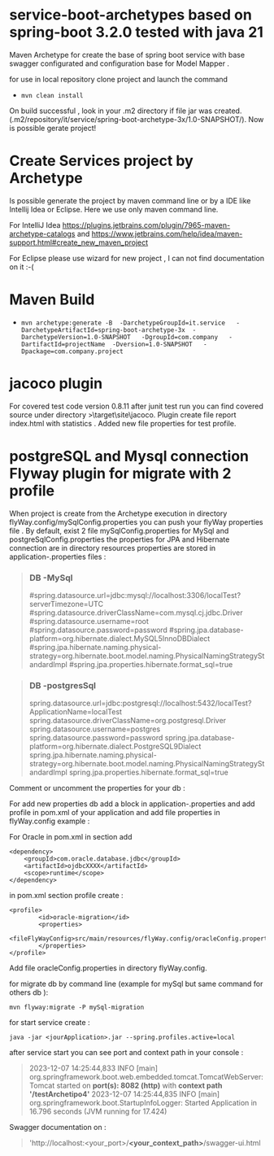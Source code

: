 # service-boot-archetypes based on spring-boot 3.2.0 tested with java 21 
Maven Archetype for create the base of spring boot service with base swagger configurated and configuration base for Model Mapper  .

for use in local repository clone project and  launch the command

* `mvn clean install`


On build successful , look in your .m2 directory if file jar was created. (.m2/repository/it/service/spring-boot-archetype-3x/1.0-SNAPSHOT/).
Now is possible gerate project!

# Create Services project by Archetype

Is possible generate  the project by maven command line or by a  IDE like Intellij Idea or Eclipse.
Here we use only maven command line.

For  IntelliJ Idea https://plugins.jetbrains.com/plugin/7965-maven-archetype-catalogs
and https://www.jetbrains.com/help/idea/maven-support.html#create_new_maven_project

For Eclipse please use wizard for new project , I can not find documentation on it :-(

# Maven Build

*  `mvn archetype:generate -B  -DarchetypeGroupId=it.service   -DarchetypeArtifactId=spring-boot-archetype-3x  -DarchetypeVersion=1.0-SNAPSHOT   -DgroupId=com.company   -DartifactId=projectName  -Dversion=1.0-SNAPSHOT   -Dpackage=com.company.project`



# jacoco plugin
For covered test code version 0.8.11 after junit test run you can find covered source under directory
<project-directory>>\target\site\jacoco. Plugin create file report  index.html with statistics .
Added new file properties for test profile.



# postgreSQL and Mysql connection  Flyway plugin for migrate with 2 profile
When project is create from the Archetype execution in directory flyWay.config/mySqlConfig.properties you can push
your flyWay properties file .
By default, exist 2 file mySqlConfig.properties for MySql and postgreSqlConfig.properties the properties for JPA and
Hibernate connection are in directory resources properties are stored in application-<PROFILE>.properties files :

> ### DB -MySql
>  #spring.datasource.url=jdbc:mysql://localhost:3306/localTest?serverTimezone=UTC
#spring.datasource.driverClassName=com.mysql.cj.jdbc.Driver
#spring.datasource.username=root
#spring.datasource.password=password
#spring.jpa.database-platform=org.hibernate.dialect.MySQL5InnoDBDialect
#spring.jpa.hibernate.naming.physical-strategy=org.hibernate.boot.model.naming.PhysicalNamingStrategyStandardImpl
#spring.jpa.properties.hibernate.format_sql=true


>### DB -postgresSql
>   spring.datasource.url=jdbc:postgresql://localhost:5432/localTest?ApplicationName=localTest
spring.datasource.driverClassName=org.postgresql.Driver
spring.datasource.username=postgres
spring.datasource.password=password
spring.jpa.database-platform=org.hibernate.dialect.PostgreSQL9Dialect
spring.jpa.hibernate.naming.physical-strategy=org.hibernate.boot.model.naming.PhysicalNamingStrategyStandardImpl
spring.jpa.properties.hibernate.format_sql=true

Comment or uncomment the properties for your db :

For add new properties db add a block in application-<PROFILE>.properties and add profile in pom.xml of your application
and add file properties in flyWay.config example :

For Oracle in pom.xml in section <dependencies> </dependencies> add

    <dependency>
        <groupId>com.oracle.database.jdbc</groupId>
        <artifactId>ojdbcXXXX</artifactId>
        <scope>runtime</scope>
    </dependency>

in pom.xml section profile create :

    <profile>
            <id>oracle-migration</id>
            <properties>
                <fileFlyWayConfig>src/main/resources/flyWay.config/oracleConfig.properties</fileFlyWayConfig>
            </properties>
    </profile>
Add file oracleConfig.properties in directory flyWay.config.

for migrate db by command line (example for mySql but same command for others db ):

    mvn flyway:migrate -P mySql-migration

for start service create :

    java -jar <jourApplication>.jar --spring.profiles.active=local

after service start you can see port and context path in your console :

>2023-12-07 14:25:44,833 INFO  [main] org.springframework.boot.web.embedded.tomcat.TomcatWebServer: Tomcat started on **port(s): 8082 (http)** with **context path '/testArchetipo4'**
>2023-12-07 14:25:44,835 INFO  [main] org.springframework.boot.StartupInfoLogger: Started Application in 16.796 seconds (JVM running for 17.424)

Swagger documentation on :
> 'http://localhost:<your_port>/**<your_context_path>**/swagger-ui.html